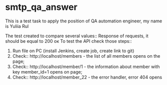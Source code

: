 # smtp_qa_answer
This is a test task to apply the position of QA automation engineer, my name is Yuliia Rul

The test created to compare several values:: Response of requests, it should be equal to 200 ок
To test the API check those steps::

1) Run file on PC (install Jenkins, create job, create link to git)
2) Check:: http://localhost/members - the list of all members opens on the page;
3) Check:: http://localhost/member/1 - the information about member with key member_id=1 opens on page;
4) Check:: http://localhost/member_22 - the error handler, error 404 opens

